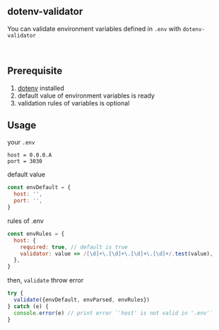 ## dotenv-validator

You can validate environment variables defined in `.env` with `dotenv-validator`

<br>

## Prerequisite

1. [dotenv](https://www.npmjs.com/package/dotenv) installed
1. default value of environment variables is ready
1. validation rules of variables is optional

## Usage

your `.env`

```
host = 0.0.0.A
port = 3030
```

default value

```javascript
const envDefault = {
  host: '',
  port: '',
}
```

rules of .env

```javascript
const envRules = {
  host: {
    required: true, // default is true
    validator: value => /[\d]+\.[\d]+\.[\d]+\.[\d]+/.test(value),
  },
}
```

then, `validate` throw error

```javascript
try {
  validate({envDefault, envParsed, envRules})
} catch (e) {
  console.error(e) // print error `'host' is not valid in '.env'`
}
```
